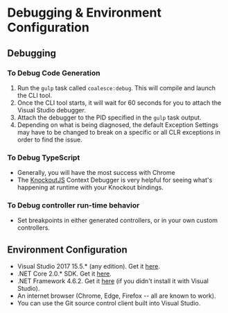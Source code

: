 Debugging & Environment Configuration
=====================================

## Debugging

### To Debug Code Generation
1. Run the `gulp` task called `coalesce:debug`. This will compile and launch the CLI tool.
2. Once the CLI tool starts, it will wait for 60 seconds for you to attach the Visual Studio debugger.
3. Attach the debugger to the PID specified in the `gulp` task output.
4. Depending on what is being diagnosed, the default Exception Settings may have to be changed to break on a specific or all CLR exceptions in order to find the issue.

### To Debug TypeScript
* Generally, you will have the most success with Chrome
* The [KnockoutJS](https://chrome.google.com/webstore/detail/knockoutjs-context-debugg/oddcpmchholgcjgjdnfjmildmlielhof) Context Debugger is very helpful for seeing what's happening at runtime with your Knockout bindings.

### To Debug controller run-time behavior
* Set breakpoints in either generated controllers, or in your own custom controllers.

## Environment Configuration
* Visual Studio 2017 15.5.* (any edition).  Get it [here](https://www.visualstudio.com/downloads/).
* .NET Core 2.0.* SDK.  Get it [here](https://www.microsoft.com/net/download/windows).
* .NET Framework 4.6.2.  Get it [here](https://www.microsoft.com/net/download/windows) (if you didn't install it with Visual Studio).
* An internet browser (Chrome, Edge, Firefox -- all are known to work).
* You can use the Git source control client built into Visual Studio.
